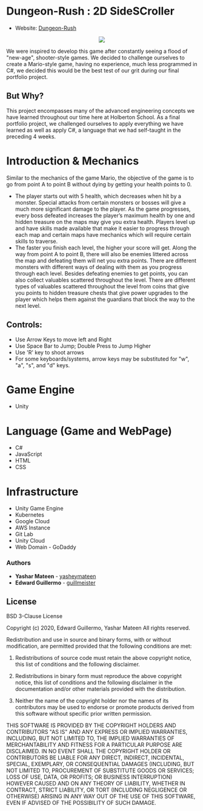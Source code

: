 # Dungeon-Rush : 2D SideSCroller
* Website: [Dungeon-Rush](http://www.dungeon-rush.com)

<p align="center">
	<img src="https://i.imgur.com/6dNBPyD.jpg">
</p>

We were inspired to develop this game after constantly seeing a flood of "new-age", shooter-style games. We decided to challenge ourselves to create a Mario-style game, having no experience, much less programmed in C#, we decided this would be the best test of our grit during our final portfolio project.
## But Why?
This project encompasses many of the advanced engineering concepts we have learned throughout our time here at Holberton School. As a final portfolio project, we challenged ourselves to apply everything we have learned as well as apply C#, a language that we had self-taught in the preceding 4 weeks. 



# Introduction & Mechanics
Similar to the mechanics of the game Mario, the objective of the game is to go from point A to point B without dying by getting your health points to 0.
* The player starts out with 5 health, which decreases when hit by a monster. Special attacks from certain monsters or bosses will give a much more significant damage to the player. As the game progresses, every boss defeated increases the player’s maximum health by one and hidden treasure on the maps may give you extra health. Players level up and have skills made available that make it easier to progress through each map and certain maps have mechanics which will require certain skills to traverse.
* The faster you finish each level, the higher your score will get. Along the way from point A to point B, there will also be enemies littered across the map and defeating them will net you extra points. There are different monsters with different ways of dealing with them as you progress through each level. Besides defeating enemies to get points, you can also collect valuables scattered throughout the level. There are different types of valuables scattered throughout the level from coins that give you points to hidden treasure chests that give power upgrades to the player which helps them against the guardians that block the way to the next level. 


## Controls:
* Use Arrow Keys to move left and Right
* Use Space Bar to Jump; Double Press to Jump Higher
* Use 'R' key to shoot arrows
* For some keyboards/systems, arrow keys may be substituted for "w", "a", "s", and "d" keys.


# Game Engine
* Unity

# Language (Game and WebPage)
* C#
* JavaScript
* HTML
* CSS

# Infrastructure
* Unity Game Engine
* Kubernetes 
* Google Cloud
* AWS Instance
* Git Lab 
* Unity Cloud
* Web Domain - GoDaddy

### Authors
* **Yashar Mateen** - [yasheymateen](https://www.github.com/yasheymateen)<br/>
* **Edward Guillermo** - [guillmeister](https://www.github.com/guilmeister)<br/>

## License

BSD 3-Clause License

Copyright (c) 2020, Edward Guillermo, Yashar Mateen
All rights reserved.

Redistribution and use in source and binary forms, with or without
modification, are permitted provided that the following conditions are met:

1. Redistributions of source code must retain the above copyright notice, this
   list of conditions and the following disclaimer.

2. Redistributions in binary form must reproduce the above copyright notice,
   this list of conditions and the following disclaimer in the documentation
   and/or other materials provided with the distribution.

3. Neither the name of the copyright holder nor the names of its
   contributors may be used to endorse or promote products derived from
   this software without specific prior written permission.

THIS SOFTWARE IS PROVIDED BY THE COPYRIGHT HOLDERS AND CONTRIBUTORS "AS IS"
AND ANY EXPRESS OR IMPLIED WARRANTIES, INCLUDING, BUT NOT LIMITED TO, THE
IMPLIED WARRANTIES OF MERCHANTABILITY AND FITNESS FOR A PARTICULAR PURPOSE ARE
DISCLAIMED. IN NO EVENT SHALL THE COPYRIGHT HOLDER OR CONTRIBUTORS BE LIABLE
FOR ANY DIRECT, INDIRECT, INCIDENTAL, SPECIAL, EXEMPLARY, OR CONSEQUENTIAL
DAMAGES (INCLUDING, BUT NOT LIMITED TO, PROCUREMENT OF SUBSTITUTE GOODS OR
SERVICES; LOSS OF USE, DATA, OR PROFITS; OR BUSINESS INTERRUPTION) HOWEVER
CAUSED AND ON ANY THEORY OF LIABILITY, WHETHER IN CONTRACT, STRICT LIABILITY,
OR TORT (INCLUDING NEGLIGENCE OR OTHERWISE) ARISING IN ANY WAY OUT OF THE USE
OF THIS SOFTWARE, EVEN IF ADVISED OF THE POSSIBILITY OF SUCH DAMAGE.

